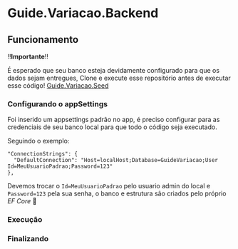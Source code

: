 # Guide.Variacao.Backend

## Funcionamento

:bangbang:**Importante**:bangbang:

É esperado que seu banco esteja devidamente configurado para que os dados sejam entregues,
Clone e execute esse repositório antes de executar esse código!
[Guide.Variacao.Seed](https://github.com/HumbertoLLFilho/Guide.Variacao.Seed)

### Configurando o appSettings
Foi inserido um appsettings padrão no app, é preciso configurar para as credenciais de seu banco local para que todo o código seja executado.

Seguindo o exemplo:
```
"ConnectionStrings": {
  "DefaultConnection": "Host=localHost;Database=GuideVariacao;User Id=MeuUsuarioPadrao;Password=123"
},
```

Devemos trocar o `Id=MeuUsuarioPadrao` pelo usuario admin do local e `Password=123` pela sua senha,
o banco e estrutura são criados pelo próprio *EF Core* :tada:

### Execução

### Finalizando
